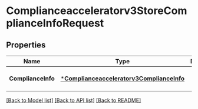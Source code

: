 # Complianceacceleratorv3StoreComplianceInfoRequest

## Properties
Name | Type | Description | Notes
------------ | ------------- | ------------- | -------------
**ComplianceInfo** | [***Complianceacceleratorv3ComplianceInfo**](complianceacceleratorv3ComplianceInfo.md) |  | [optional] [default to null]

[[Back to Model list]](../README.md#documentation-for-models) [[Back to API list]](../README.md#documentation-for-api-endpoints) [[Back to README]](../README.md)


